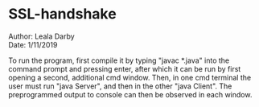 # SSL-handshake
Author: Leala Darby  
Date: 1/11/2019  

To run the program, first compile it by typing "javac \*.java" into the command prompt and pressing enter, after which it can be run by first opening a second, additional cmd window. Then, in one cmd terminal the user must run "java Server", and then in the other "java Client". The preprogrammed output to console can then be observed in each window.
